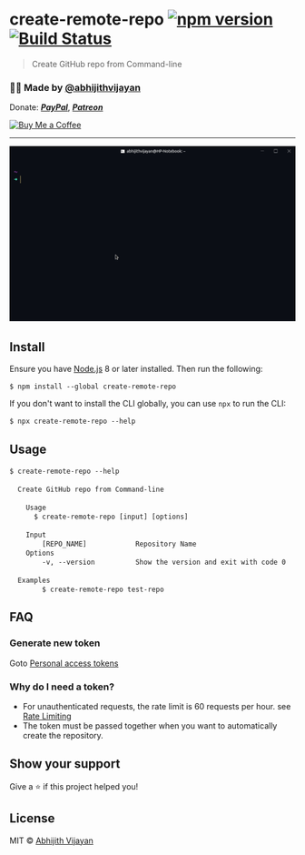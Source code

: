 # create-remote-repo [![npm version](https://img.shields.io/npm/v/create-remote-repo)](https://www.npmjs.com/package/create-remote-repo) [![Build Status](https://travis-ci.com/abhijithvijayan/create-remote-repo-cli.svg?branch=master)](https://travis-ci.com/abhijithvijayan/create-remote-repo-cli)

> Create GitHub repo from Command-line

<h3>🙋‍♂️ Made by <a href="https://twitter.com/_abhijithv">@abhijithvijayan</a></h3>
<p>
  Donate:
  <a href="https://www.paypal.me/iamabhijithvijayan" target='_blank'><i><b>PayPal</b></i></a>,
  <a href="https://www.patreon.com/abhijithvijayan" target='_blank'><i><b>Patreon</b></i></a>
</p>
<p>
  <a href='https://www.buymeacoffee.com/abhijithvijayan' target='_blank'>
    <img height='36' style='border:0px;height:36px;' src='https://bmc-cdn.nyc3.digitaloceanspaces.com/BMC-button-images/custom_images/orange_img.png' border='0' alt='Buy Me a Coffee' />
  </a>
</p>
<hr />

<img src="demo.gif" width="752">

## Install

Ensure you have [Node.js](https://nodejs.org) 8 or later installed. Then run the following:

```
$ npm install --global create-remote-repo
```

If you don't want to install the CLI globally, you can use `npx` to run the CLI:

```
$ npx create-remote-repo --help
```

## Usage

```
$ create-remote-repo --help

  Create GitHub repo from Command-line

	Usage
	  $ create-remote-repo [input] [options]

	Input
		[REPO_NAME]	           Repository Name
	Options
		-v, --version          Show the version and exit with code 0

  Examples
		$ create-remote-repo test-repo
```

## FAQ

### Generate new token

Goto [Personal access tokens](https://github.com/settings/tokens)

### Why do I need a token?

- For unauthenticated requests, the rate limit is 60 requests per
  hour.
  see [Rate Limiting](https://developer.github.com/v3/#rate-limiting)
- The token must be passed together when you want to automatically
  create the repository.

## Show your support

Give a ⭐️ if this project helped you!

## License

MIT © [Abhijith Vijayan](https://abhijithvijayan.in)
